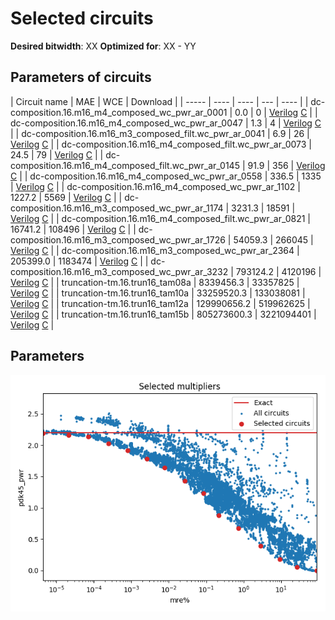 
Selected circuits
===================
**Desired bitwidth**: XX
**Optimized for**: XX - YY


Parameters of circuits
----------------------------

| Circuit name | MAE | WCE | Download |
| ----- |  ---- | ---- | --- | ---- | 
| dc-composition.16.m16_m4_composed_wc_pwr_ar_0001 | 0.0 | 0 |  [Verilog](dc-composition.16.m16_m4_composed_wc_pwr_ar_0001.v) [C](dc-composition.16.m16_m4_composed_wc_pwr_ar_0001.c) |
| dc-composition.16.m16_m4_composed_wc_pwr_ar_0047 | 1.3 | 4 |  [Verilog](dc-composition.16.m16_m4_composed_wc_pwr_ar_0047.v) [C](dc-composition.16.m16_m4_composed_wc_pwr_ar_0047.c) |
| dc-composition.16.m16_m3_composed_filt.wc_pwr_ar_0041 | 6.9 | 26 |  [Verilog](dc-composition.16.m16_m3_composed_filt.wc_pwr_ar_0041.v) [C](dc-composition.16.m16_m3_composed_filt.wc_pwr_ar_0041.c) |
| dc-composition.16.m16_m4_composed_filt.wc_pwr_ar_0073 | 24.5 | 79 |  [Verilog](dc-composition.16.m16_m4_composed_filt.wc_pwr_ar_0073.v) [C](dc-composition.16.m16_m4_composed_filt.wc_pwr_ar_0073.c) |
| dc-composition.16.m16_m4_composed_filt.wc_pwr_ar_0145 | 91.9 | 356 |  [Verilog](dc-composition.16.m16_m4_composed_filt.wc_pwr_ar_0145.v) [C](dc-composition.16.m16_m4_composed_filt.wc_pwr_ar_0145.c) |
| dc-composition.16.m16_m4_composed_wc_pwr_ar_0558 | 336.5 | 1335 |  [Verilog](dc-composition.16.m16_m4_composed_wc_pwr_ar_0558.v) [C](dc-composition.16.m16_m4_composed_wc_pwr_ar_0558.c) |
| dc-composition.16.m16_m4_composed_wc_pwr_ar_1102 | 1227.2 | 5569 |  [Verilog](dc-composition.16.m16_m4_composed_wc_pwr_ar_1102.v) [C](dc-composition.16.m16_m4_composed_wc_pwr_ar_1102.c) |
| dc-composition.16.m16_m3_composed_wc_pwr_ar_1174 | 3231.3 | 18591 |  [Verilog](dc-composition.16.m16_m3_composed_wc_pwr_ar_1174.v) [C](dc-composition.16.m16_m3_composed_wc_pwr_ar_1174.c) |
| dc-composition.16.m16_m4_composed_filt.wc_pwr_ar_0821 | 16741.2 | 108496 |  [Verilog](dc-composition.16.m16_m4_composed_filt.wc_pwr_ar_0821.v) [C](dc-composition.16.m16_m4_composed_filt.wc_pwr_ar_0821.c) |
| dc-composition.16.m16_m3_composed_wc_pwr_ar_1726 | 54059.3 | 266045 |  [Verilog](dc-composition.16.m16_m3_composed_wc_pwr_ar_1726.v) [C](dc-composition.16.m16_m3_composed_wc_pwr_ar_1726.c) |
| dc-composition.16.m16_m3_composed_wc_pwr_ar_2364 | 205399.0 | 1183474 |  [Verilog](dc-composition.16.m16_m3_composed_wc_pwr_ar_2364.v) [C](dc-composition.16.m16_m3_composed_wc_pwr_ar_2364.c) |
| dc-composition.16.m16_m3_composed_wc_pwr_ar_3232 | 793124.2 | 4120196 |  [Verilog](dc-composition.16.m16_m3_composed_wc_pwr_ar_3232.v) [C](dc-composition.16.m16_m3_composed_wc_pwr_ar_3232.c) |
| truncation-tm.16.trun16_tam08a | 8339456.3 | 33357825 |  [Verilog](truncation-tm.16.trun16_tam08a.v) [C](truncation-tm.16.trun16_tam08a.c) |
| truncation-tm.16.trun16_tam10a | 33259520.3 | 133038081 |  [Verilog](truncation-tm.16.trun16_tam10a.v) [C](truncation-tm.16.trun16_tam10a.c) |
| truncation-tm.16.trun16_tam12a | 129990656.2 | 519962625 |  [Verilog](truncation-tm.16.trun16_tam12a.v) [C](truncation-tm.16.trun16_tam12a.c) |
| truncation-tm.16.trun16_tam15b | 805273600.3 | 3221094401 |  [Verilog](truncation-tm.16.trun16_tam15b.v) [C](truncation-tm.16.trun16_tam15b.c) |

Parameters
--------------
![Parameters figure](fig.png)
         